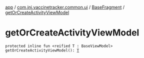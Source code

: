 [app](../../index.md) / [com.jnj.vaccinetracker.common.ui](../index.md) / [BaseFragment](index.md) / [getOrCreateActivityViewModel](./get-or-create-activity-view-model.md)

# getOrCreateActivityViewModel

`protected inline fun <reified T : BaseViewModel> getOrCreateActivityViewModel(): `[`T`](get-or-create-activity-view-model.md#T)